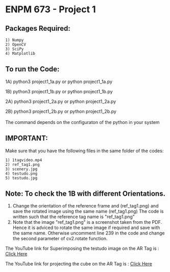 # ENPM 673 - Project 1
## Packages Required:
	1) Numpy
	2) OpenCV
	3) SciPy
	4) Matplotlib
## To run the Code:

1A) python3 project1_1a.py
		or
python project1_1a.py

1B) python3 project1_1b.py
		or
python project1_1b.py

2A) python3 project1_2a.py
		or
python project1_2a.py

2B) python3 project1_2b.py
		or
python project1_2b.py
<br><br>The command depends on the configuraton of the python in your system

## IMPORTANT:

Make sure that you have the following files in the same folder of the codes:

	1) 1tagvideo.mp4
	2) ref_tag1.png
	3) scenery.jpg
	4) testudo.png
	5) testudo.jpg

## Note: To check the 1B with different Orientations. 

1) Change the orientation of the reference frame and (ref_tag1.png) and save the rotated image using the same name (ref_tag1.png)
The code is written such that the reference tag name is "ref_tag1.png"
2) Note that the image "ref_tag1.png" is a screenshot taken from the PDF. Hence it is adviced to rotate the same image if required
and save with the same name. Otherwise uncomment line 239 in the code and change the second parameter of cv2.rotate function.

The YouTube link for Superimposing the testudo image on the AR Tag is : [Click Here](https://youtu.be/Ygzzfobbk4c)

The YouTube link for projecting the cube on the AR Tag is : [Click Here](https://youtu.be/uMhG0q6R-rI)
